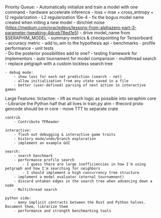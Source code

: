 Priority Queue:
    - Automatically initialize and train a model with one command
    - hardware accelerate inference
    - loss = mse + cross_entropy + l2 regularization
        - L2 regularization 10e-4
    - fix the bogus model name created when initing a new model
    - dirichlet noise (https://medium.com/oracledevs/lessons-from-alphazero-part-3-parameter-tweaking-4dceb78ed1e5)
    - drive model_name from $SERAPHIM_MODEL
    - summary metrics & checkpointing for Tensorboard   
        - accuracy metric
    - add to_win to the hypothesis api
    - benchmarks
        - profile performance
    - unit tests    
        - Do the posterior possibilities add to one?
        - testing framework for implementors
    - auto tournament for model comparison
    - multithread search
        - replace petgraph with a custom lockless search tree

    - debug mode:
        - show loss for each net prediction (search - net)
        - allow initialization from any state saved in a file
        - better (user-defined) parsing of next action in interactive games

Large Features:
    tictactoe: 
        - lift as much logic as possible into seraphim core
            - Librarize the Python half that all lives in train.py atm
        - tfrecord proto gencode should be in core
        - move TTT to separate crate

    contrib
        - Contribute TFReader

    interactive:
        - flesh out debugging & interactive game traits
        - history mode/undo/branch exploration
        - implement an example GUI

    search:
        - search benchmark
        - performance profile search
            - I guess there are large inefficiencies in how I'm using petgraph and how I'm searching for neighbors
            - I should implement a high concurrency tree structure
        - implement a model evaluator (eternal tournamnent)
        - discard untaken edges in the search tree when advancing down a node
        - Multithread search

    python side:
        - many implicit contracts between the Rust and Python halves. Document them, librarize them
        - performance and strength benchmarking tools



